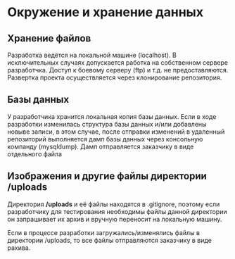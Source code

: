 # Окружение и хранение данных

## Хранение файлов

Разработка ведётся на локальной машине (localhost).
В исключительных случаях допускается работка на собственном сервере разработчка.
Доступ к боевому серверу (ftp) и т.д. не предоставляются.
Развертка проекта осуществляется через клонирование репозитория.

## Базы данных

У разработчика хранится локальная копия базы данных. Если в ходе разработки изменилась структура базы данных и/или
добавлены новыве записи, в этом случае, после отправки изменений в удаленный репозиторий выполняется дамп базы данных
через консольную компанду (mysqldump). Дамп отправляется заказчику в виде отдельного файла

## Изображения и другие файлы директории /uploads

Директория **/uploads** и её файлы находятся в .gitignore, поэтому если разработчику для тестирования необходимы файлы
данной директории он запрашивает их архив и вручную переносит на локальную машину.

Если в процессе разработки загружались/изменялись файлы в директории /uploads, то все файлы отправляются заказчику в виде рахива.